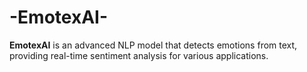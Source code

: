 # -EmotexAI-
**EmotexAI** is an advanced NLP model that detects emotions from text, providing real-time sentiment analysis for various applications.
